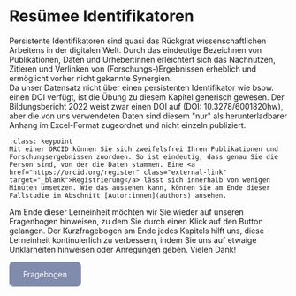 # Resümee Identifikatoren

Persistente Identifikatoren sind quasi das Rückgrat wissenschaftlichen Arbeitens in der digitalen Welt. Durch das eindeutige Bezeichnen von Publikationen, Daten und Urheber:innen erleichtert sich das Nachnutzen, Zitieren und Verlinken von (Forschungs-)Ergebnissen erheblich und ermöglicht vorher nicht gekannte Synergien.  
Da unser Datensatz nicht über einen persistenten Identifikator wie bspw. einen DOI verfügt, ist die Übung zu diesem Kapitel generisch gewesen. Der Bildungsbericht 2022 weist zwar einen DOI auf (DOI: 10.3278/6001820hw), aber die von uns verwendeten Daten sind diesem "nur" als herunterladbarer Anhang im Excel-Format zugeordnet und nicht einzeln publiziert.  

`````{admonition} Haben Sie sich bereits eine ORCID zugelegt?
:class: keypoint
Mit einer ORCID können Sie sich zweifelsfrei Ihren Publikationen und Forschungsergebnissen zuordnen. So ist eindeutig, dass genau Sie die Person sind, von der die Daten stammen. Eine <a href="https://orcid.org/register" class="external-link" target="_blank">Registrierung</a> lässt sich innerhalb von wenigen Minuten umsetzen. Wie das aussehen kann, können Sie am Ende dieser Fallstudie im Abschnitt [Autor:innen](authors) ansehen.
`````

Am Ende dieser Lerneinheit möchten wir Sie wieder auf unseren Fragenbogen hinweisen, zu dem Sie durch einen Klick auf den Button gelangen.
Der Kurzfragebogen am Ende jedes Kapitels hilft uns, diese Lerneinheit kontinuierlich zu verbessern, indem Sie uns auf etwaige Unklarheiten hinweisen oder Anregungen geben. Vielen Dank! 

<a href="https://gesellschaftfuerinformatik.limesurvey.net/745598?newtest=Y&lang=de&Git=0003" target="_blank"
   style="display: inline-block;
          background-color: #818bac;
          padding: 14px 25px;
          text-align: center;
          color: white;
          border-radius: 8px;
          text-decoration: none;">
  Fragebogen
</a>


